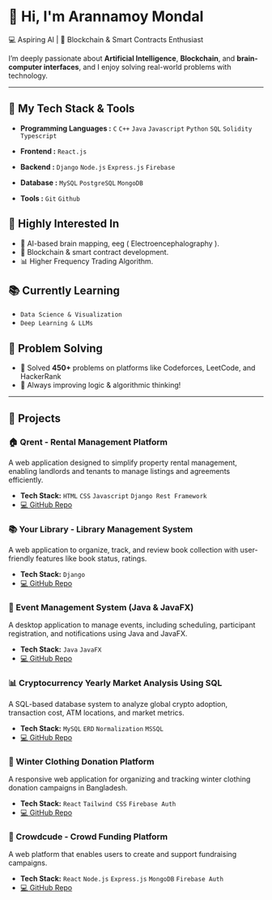 # 👋 Hi, I'm Arannamoy Mondal

<!--🎓 Dual Bachelor's Student | -->
💻 Aspiring AI | 🌊  Blockchain & Smart Contracts Enthusiast

<!--Welcome to my GitHub profile! I'm currently pursuing a dual degree in:
- 🛠 **Naval Architecture and Marine Engineering (NAME)** from **BUET**
- 💻 **Computer Science and Engineering (CSE)** from **UAP** -->

I’m deeply passionate about **Artificial Intelligence**, **Blockchain**, and **brain-computer interfaces**, and I enjoy solving real-world problems with technology.

---

## 🚀 My Tech Stack & Tools
- **Programming Languages :** `C` `C++` `Java` `Javascript` `Python` `SQL` `Solidity` `Typescript` 
- **Frontend :** `React.js`

- **Backend :** `Django` `Node.js` `Express.js` `Firebase`

- **Database :** `MySQL` `PostgreSQL` `MongoDB`

- **Tools :** `Git` `Github`

## 🌟 Highly Interested In
<!-- & Projects -->
- 🤖 AI-based brain mapping, eeg ( Electroencephalography ).
- 🔗 Blockchain & smart contract development.
- 📊 Higher Frequency Trading Algorithm.

<!-- 
- 🧥 Winter Clothing Donation Platform for Bangladesh
- 📚 Currently enrolled in [IIT Guwahati's BSc in Data Science & AI](https://www.iitg.ac.in/acad/bsc-dsai/) -->


## 📚 Currently Learning
- `Data Science & Visualization`
- `Deep Learning & LLMs`


## 🧠 Problem Solving
- 🔢 Solved **450+** problems on platforms like Codeforces, LeetCode, and HackerRank
- 🚀 Always improving logic & algorithmic thinking!
<!--### 📍 Platforms:-->
---

## 🚀 Projects

### 🏠 Qrent - Rental Management Platform
A web application designed to simplify property rental management, enabling landlords and tenants to manage listings and agreements efficiently.
- **Tech Stack:** `HTML` `CSS` `Javascript` `Django Rest Framework`
- [💻 GitHub Repo](https://github.com/Arannamoy-Mondal/qrent)

### 📚 Your Library -  Library Management System
A web application to organize, track, and review book collection with user-friendly features like book status, ratings.
- **Tech Stack:** `Django`
- [💻 GitHub Repo](https://github.com/Arannamoy-Mondal/Your-Library)

### 📅 Event Management System (Java & JavaFX)
A desktop application to manage events, including scheduling, participant registration, and notifications using Java and JavaFX.
- **Tech Stack:** `Java` `JavaFX`
- [💻 GitHub Repo](https://github.com/Arannamoy-Mondal/Event-Management-Project-Using-Java-and-JavaFX)

### 📊 Cryptocurrency Yearly Market Analysis Using SQL
A SQL-based database system to analyze global crypto adoption, transaction cost, ATM locations, and market metrics.  
- **Tech Stack:** `MySQL` `ERD` `Normalization` `MSSQL`
- [💻 GitHub Repo](https://github.com/Arannamoy-Mondal/Cryptocurrency-Yearly-Market-Analysis-Using-SQL)

### 🧥 Winter Clothing Donation Platform
A responsive web application for organizing and tracking winter clothing donation campaigns in Bangladesh.  
- **Tech Stack:** `React` `Tailwind CSS` `Firebase Auth`
- [💻 GitHub Repo](https://github.com/Arannamoy-Mondal/PHW-A-9)

### 🤝 Crowdcude - Crowd Funding Platform
A web platform that enables users to create and support fundraising campaigns.

- **Tech Stack:** `React` `Node.js` `Express.js` `MongoDB` `Firebase Auth`
- [💻 GitHub Repo](https://github.com/Arannamoy-Mondal/PHW-A-10-Frontend)


<!--
## 📫 Let's Connect!

[![LinkedIn](https://img.shields.io/badge/-LinkedIn-0077B5?style=flat&logo=linkedin)](https://www.linkedin.com/in/arannamoymondal)
[![Email](https://img.shields.io/badge/-Email-D14836?style=flat&logo=gmail)](mailto:arannamoymondal@gmail.com)
[![Portfolio](https://img.shields.io/badge/-Portfolio-000000?style=flat&logo=github)](https://github.com/Arannamoy-Mondal)

---

_“Striving to blend the power of engineering, intelligence, and creativity to make a meaningful impact.”_ -->

